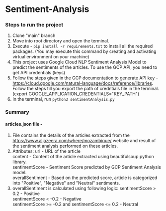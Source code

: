 # Sentiment-Analysis

### Steps to run the project
1. Clone "main" branch
2. Move into root directory and open the terminal.
3. Execute - ```pip install -r requirements.txt``` to install all the required packages. (You may execute this command by creating and activating virtual environment on your machine)
4. This project uses Google Cloud NLP Sentiment Analysis Model to predict the sentiments of the articles. To use the GCP API, you need to get API credentials (keys)
5. Follow the steps given in the GCP documentation to generate API key - https://cloud.google.com/natural-language/docs/reference/libraries. Follow the steps till you export the path of credntials file in the terminal. (export GOOGLE_APPLICATION_CREDENTIALS="KEY_PATH")
6. In the terminal, run ```python3 sentimentAnalysis.py```

### Summary
#### articles.json file -
1. File contains the details of the articles extracted from the https://www.aljazeera.com/where/mozambique/ website and result of the sentiment analysis performed on these articles. 
2. Attributes:
   url - URL of the article <br />
   content - Content of the article extracted using beautifulsoup python library. <br />
   sentimentScore - Sentiment Score predicted by GCP Sentiment Analysis model. <br />
   overallSentiment - Based on the predicted score, article is categorized into "Positive", "Negative" and "Neutral" sentiments.
3. overallSentiment is calculated using following logic:
   sentimentScore > 0.2 - Positive <br />
   sentimentScore < -0.2 - Negative <br />
   sentimentScore >= -0.2 and sentimentScore <= 0.2 - Neutral <br />
